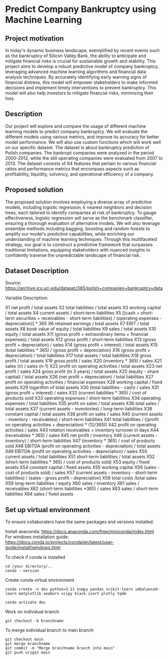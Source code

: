 # Predict Company Bankruptcy using Machine Learning


## Project motivation
In today's dynamic business landscape, exemplified by recent events such as the bankruptcy of Silicon Valley Bank, the ability to anticipate and mitigate financial risks is crucial for sustainable growth and stability. This project aims to develop a robust predictive model of company bankruptcy, leveraging advanced machine learning algorithms and financial data analysis techniques. By accurately identifying early warning signs of financial distress, this model will empower stakeholders to make informed decisions and implement timely interventions to prevent bankruptcy. This model will also help investors to mitigate financial risks, minimizing their loss. 

## Description
Our project will explore and compare the usage of different machine learning models to predict company bankruptcy. We will evaluate the different models using various metrics, and improve its accuracy for better model performance. 
We will also use custom functions which will work well on our specific dataset. The dataset is about bankruptcy prediction of Polish companies. The bankrupt companies were analyzed in the period 2000-2012, while the still operating companies were evaluated from 2007 to 2013. The dataset consists of 64 features that pertain to various financial ratios and performance metrics that encompass aspects such as profitability, liquidity, solvency, and operational efficiency of a company.

## Proposed solution
The proposed solution involves employing a diverse array of predictive models, including logistic regression, k nearest neighbors and decision trees, each tailored to identify companies at risk of bankruptcy. To gauge effectiveness, logistic regression will serve as the benchmark classifier, ensuring a thorough evaluation of alternative models. We will also leverage ensemble methods including bagging, boosting and random forests to amplify our model's predictive capabilities, while enriching our understanding of machine learning techniques. Through this multifaceted strategy, our goal is to construct a predictive framework that surpasses traditional limitations, equipping stakeholders with nuanced insights to confidently traverse the unpredictable landscape of financial risk.

## Dataset Description
Source: https://archive.ics.uci.edu/dataset/365/polish+companies+bankruptcy+data

Variable Description:


X1	net profit / total assets
X2	total liabilities / total assets
X3	working capital / total assets
X4	current assets / short-term liabilities
X5	[(cash + short-term securities + receivables - short-term liabilities) / (operating expenses - depreciation)] * 365
X6	retained earnings / total assets
X7	EBIT / total assets
X8	book value of equity / total liabilities
X9	sales / total assets
X10	equity / total assets
X11	(gross profit + extraordinary items + financial expenses) / total assets
X12	gross profit / short-term liabilities
X13	(gross profit + depreciation) / sales
X14	(gross profit + interest) / total assets
X15	(total liabilities * 365) / (gross profit + depreciation)
X16	(gross profit + depreciation) / total liabilities
X17	total assets / total liabilities
X18	gross profit / total assets
X19	gross profit / sales
X20	(inventory * 365) / sales
X21	sales (n) / sales (n-1)
X22	profit on operating activities / total assets
X23	net profit / sales
X24	gross profit (in 3 years) / total assets
X25	(equity - share capital) / total assets
X26	(net profit + depreciation) / total liabilities
X27	profit on operating activities / financial expenses
X28	working capital / fixed assets
X29	logarithm of total assets
X30	(total liabilities - cash) / sales
X31	(gross profit + interest) / sales
X32	(current liabilities * 365) / cost of products sold
X33	operating expenses / short-term liabilities
X34	operating expenses / total liabilities
X35	profit on sales / total assets
X36	total sales / total assets
X37	(current assets - inventories) / long-term liabilities
X38	constant capital / total assets
X39	profit on sales / sales
X40	(current assets - inventory - receivables) / short-term liabilities
X41	total liabilities / ((profit on operating activities + depreciation) * (12/365))
X42	profit on operating activities / sales
X43	rotation receivables + inventory turnover in days
X44	(receivables * 365) / sales
X45	net profit / inventory
X46	(current assets - inventory) / short-term liabilities
X47	(inventory * 365) / cost of products sold
X48	EBITDA (profit on operating activities - depreciation) / total assets
X49	EBITDA (profit on operating activities - depreciation) / sales
X50	current assets / total liabilities
X51	short-term liabilities / total assets
X52	(short-term liabilities * 365) / cost of products sold)
X53	equity / fixed assets
X54	constant capital / fixed assets
X55	working capital
X56	(sales - cost of products sold) / sales
X57	(current assets - inventory - short-term liabilities) / (sales - gross profit - depreciation)
X58	total costs /total sales
X59	long-term liabilities / equity
X60	sales / inventory
X61	sales / receivables
X62	(short-term liabilities *365) / sales
X63	sales / short-term liabilities
X64	sales / fixed assets

## Set up virtual environment 
To ensure collaboraters have the same packages and versions installed. 

Install anaconda: https://docs.anaconda.com/free/miniconda/index.html  
For windows installation guide: https://docs.conda.io/projects/conda/en/latest/user-guide/install/windows.html  

To check if conda is installed
```
cd /your directory/..
conda --version
```

Create conda virtual environment
```
conda create -n dev python=3.11 numpy pandas scikit-learn imbalanced-learn matplotlib seaborn scipy black isort plotly tqdm

conda activate dev
```

Work on individual branch 
```
git checkout -b branchname
```

To merge individual branch to main branch
```
git checkout main
git merge branchname
git commit -m "Merge branchname branch into main"
git push origin main
```